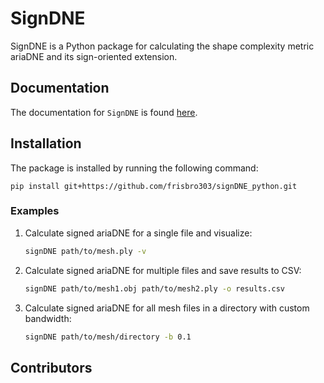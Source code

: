 # SignDNE
SignDNE is a Python package for calculating the shape complexity metric ariaDNE and its sign-oriented extension.

## Documentation
The documentation for `SignDNE` is found [here](docs.md).

## Installation
The package is installed by running the following command:
```
pip install git+https://github.com/frisbro303/signDNE_python.git
```

### Examples

1. Calculate signed ariaDNE for a single file and visualize:
   ```bash
   signDNE path/to/mesh.ply -v
   ```

2. Calculate signed ariaDNE for multiple files and save results to CSV:
   ```bash
   signDNE path/to/mesh1.obj path/to/mesh2.ply -o results.csv
   ```

3. Calculate signed ariaDNE for all mesh files in a directory with custom bandwidth:
   ```bash
   signDNE path/to/mesh/directory -b 0.1
   ```

## Contributors 

